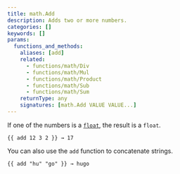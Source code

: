 ```yaml
---
title: math.Add
description: Adds two or more numbers.
categories: []
keywords: []
params:
  functions_and_methods:
    aliases: [add]
    related:
      - functions/math/Div
      - functions/math/Mul
      - functions/math/Product
      - functions/math/Sub
      - functions/math/Sum
    returnType: any
    signatures: [math.Add VALUE VALUE...]
---
```


If one of the numbers is a [`float`](g), the result is a `float`.

```go-html-template
{{ add 12 3 2 }} → 17
```

You can also use the `add` function to concatenate strings.

```go-html-template
{{ add "hu" "go" }} → hugo
```
